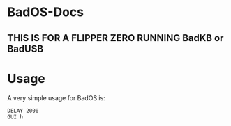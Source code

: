 # BadOS-Docs
**THIS IS FOR A FLIPPER ZERO RUNNING BadKB or BadUSB**
-------------------------------------------------------------------------------------
# Usage 

A very simple usage for BadOS is:
```
DELAY 2000
GUI h
```
